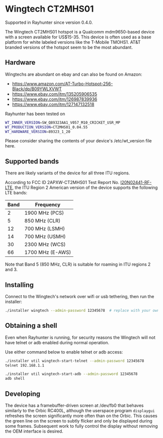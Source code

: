 # Wingtech CT2MHS01

Supported in Rayhunter since version 0.4.0.

The Wingtech CT2MHS01 hotspot is a Qualcomm mdm9650-based device with a screen available for US$15-35. This device is often used as a base platform for white labeled versions like the T-Mobile TMOHS1. AT&T branded versions of the hotspot seem to be the most abundant.

## Hardware

Wingtechs are abundant on ebay and can also be found on Amazon:
- <https://www.amazon.com/AT-Turbo-Hotspot-256-Black/dp/B09YWLXVWT>
- <https://www.ebay.com/itm/135205906535>
- <https://www.ebay.com/itm/126987839936>
- <https://www.ebay.com/itm/127147132518>

Rayhunter has been tested on 

```sh
WT_INNER_VERSION=SW_Q89323AA1_V057_M10_CRICKET_USR_MP
WT_PRODUCTION_VERSION=CT2MHS01_0.04.55
WT_HARDWARE_VERSION=89323_1_20
```

Please consider sharing the contents of your device's /etc/wt_version file here.

## Supported bands

There are likely variants of the device for all three ITU regions.

According to FCC ID 2APXW-CT2MHS01 Test Report No. [I20N02441-RF-LTE](https://apps.fcc.gov/eas/GetApplicationAttachment.html?id=4957451), the ITU Region 2 American version of the device supports the following LTE bands:

| Band | Frequency        |
| ---- | ---------------- |
|    2 | 1900 MHz (PCS)   |
|    5 | 850 MHz (CLR)    |
|   12 | 700 MHz (LSMH)   |
|   14 | 700 MHz (USMH)   |
|   30 | 2300 MHz (WCS)   |
|   66 | 1700 MHz (E-AWS) |

Note that Band 5 (850 MHz, CLR) is suitable for roaming in ITU regions 2 and 3.

## Installing
Connect to the Wingtech's network over wifi or usb tethering, then run the installer:

```sh
./installer wingtech --admin-password 12345678  # replace with your own password
```

## Obtaining a shell
Even when Rayhunter is running, for security reasons the Wingtech will not have telnet or adb enabled during normal operation.

Use either command below to enable telnet or adb access:

```sh
./installer util wingtech-start-telnet --admin-password 12345678
telnet 192.168.1.1
```

```sh
./installer util wingtech-start-adb --admin-password 12345678
adb shell
```

## Developing
The device has a framebuffer-driven screen at /dev/fb0 that behaves
similarly to the Orbic RC400L, although the userspace program
`displaygui` refreshes the screen significantly more often than on the
Orbic. This causes the green line on the screen to subtly flicker and
only be displayed during some frames. Subsequent work to fully control
the display without removing the OEM interface is desired.
